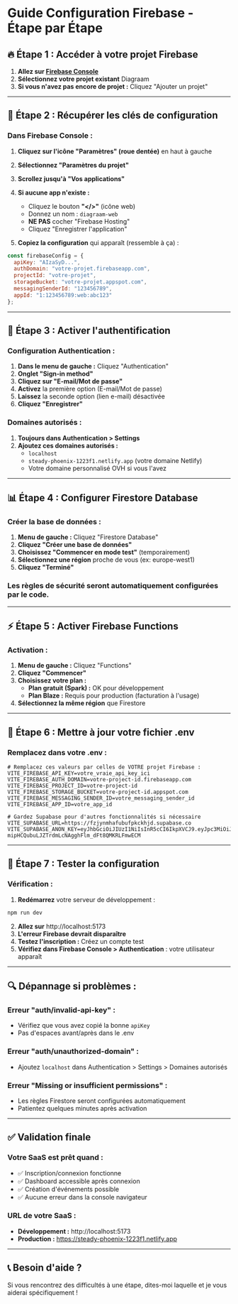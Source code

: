 # Guide Configuration Firebase - Étape par Étape

## 🔥 **Étape 1 : Accéder à votre projet Firebase**

1. **Allez sur [Firebase Console](https://console.firebase.google.com/)**
2. **Sélectionnez votre projet existant** Diagraam
3. **Si vous n'avez pas encore de projet :** Cliquez "Ajouter un projet"

---

## 🔧 **Étape 2 : Récupérer les clés de configuration**

### **Dans Firebase Console :**

1. **Cliquez sur l'icône "Paramètres" (roue dentée)** en haut à gauche
2. **Sélectionnez "Paramètres du projet"**
3. **Scrollez jusqu'à "Vos applications"**
4. **Si aucune app n'existe :**
   - Cliquez le bouton **"</>"** (icône web)
   - Donnez un nom : `diagraam-web`
   - **NE PAS** cocher "Firebase Hosting"
   - Cliquez "Enregistrer l'application"

5. **Copiez la configuration** qui apparaît (ressemble à ça) :
```javascript
const firebaseConfig = {
  apiKey: "AIzaSyD...",
  authDomain: "votre-projet.firebaseapp.com",
  projectId: "votre-projet",
  storageBucket: "votre-projet.appspot.com",
  messagingSenderId: "123456789",
  appId: "1:123456789:web:abc123"
};
```

---

## 🔐 **Étape 3 : Activer l'authentification**

### **Configuration Authentication :**

1. **Dans le menu de gauche :** Cliquez "Authentication"
2. **Onglet "Sign-in method"**
3. **Cliquez sur "E-mail/Mot de passe"**
4. **Activez** la première option (E-mail/Mot de passe)
5. **Laissez** la seconde option (lien e-mail) désactivée
6. **Cliquez "Enregistrer"**

### **Domaines autorisés :**
1. **Toujours dans Authentication > Settings**
2. **Ajoutez ces domaines autorisés :**
   - `localhost`
   - `steady-phoenix-1223f1.netlify.app` (votre domaine Netlify)
   - Votre domaine personnalisé OVH si vous l'avez

---

## 📊 **Étape 4 : Configurer Firestore Database**

### **Créer la base de données :**

1. **Menu de gauche :** Cliquez "Firestore Database"
2. **Cliquez "Créer une base de données"**
3. **Choisissez "Commencer en mode test"** (temporairement)
4. **Sélectionnez une région** proche de vous (ex: europe-west1)
5. **Cliquez "Terminé"**

### **Les règles de sécurité** seront automatiquement configurées par le code.

---

## ⚡ **Étape 5 : Activer Firebase Functions**

### **Activation :**

1. **Menu de gauche :** Cliquez "Functions"
2. **Cliquez "Commencer"**
3. **Choisissez votre plan :**
   - **Plan gratuit (Spark) :** OK pour développement
   - **Plan Blaze :** Requis pour production (facturation à l'usage)
4. **Sélectionnez la même région** que Firestore

---

## 🔑 **Étape 6 : Mettre à jour votre fichier .env**

### **Remplacez dans votre .env :**

```env
# Remplacez ces valeurs par celles de VOTRE projet Firebase :
VITE_FIREBASE_API_KEY=votre_vraie_api_key_ici
VITE_FIREBASE_AUTH_DOMAIN=votre-project-id.firebaseapp.com
VITE_FIREBASE_PROJECT_ID=votre-project-id
VITE_FIREBASE_STORAGE_BUCKET=votre-project-id.appspot.com
VITE_FIREBASE_MESSAGING_SENDER_ID=votre_messaging_sender_id
VITE_FIREBASE_APP_ID=votre_app_id

# Gardez Supabase pour d'autres fonctionnalités si nécessaire
VITE_SUPABASE_URL=https://fzjynmhafubufpkckhjd.supabase.co
VITE_SUPABASE_ANON_KEY=eyJhbGciOiJIUzI1NiIsInR5cCI6IkpXVCJ9.eyJpc3MiOiJzdXBhYmFzZSIsInJlZiI6ImZ6anlubWhhZnVidWZwa2NraGpkIiwicm9sZSI6ImFub24iLCJpYXQiOjE3NTM0MzQ2MDYsImV4cCI6MjA2OTAxMDYwNn0.-mipHCQubuLJZTrdmLcNAgghFlm_dFt8QMKRLFmwECM
```

---

## 🧪 **Étape 7 : Tester la configuration**

### **Vérification :**

1. **Redémarrez** votre serveur de développement :
```bash
npm run dev
```

2. **Allez sur** http://localhost:5173
3. **L'erreur Firebase devrait disparaître**
4. **Testez l'inscription :** Créez un compte test
5. **Vérifiez dans Firebase Console > Authentication** : votre utilisateur apparaît

---

## 🔍 **Dépannage si problèmes :**

### **Erreur "auth/invalid-api-key" :**
- Vérifiez que vous avez copié la bonne `apiKey`
- Pas d'espaces avant/après dans le .env

### **Erreur "auth/unauthorized-domain" :**
- Ajoutez `localhost` dans Authentication > Settings > Domaines autorisés

### **Erreur "Missing or insufficient permissions" :**
- Les règles Firestore seront configurées automatiquement
- Patientez quelques minutes après activation

---

## ✅ **Validation finale**

### **Votre SaaS est prêt quand :**
- ✅ Inscription/connexion fonctionne
- ✅ Dashboard accessible après connexion  
- ✅ Création d'événements possible
- ✅ Aucune erreur dans la console navigateur

### **URL de votre SaaS :**
- **Développement :** http://localhost:5173
- **Production :** https://steady-phoenix-1223f1.netlify.app

---

## 📞 **Besoin d'aide ?**

Si vous rencontrez des difficultés à une étape, dites-moi laquelle et je vous aiderai spécifiquement !